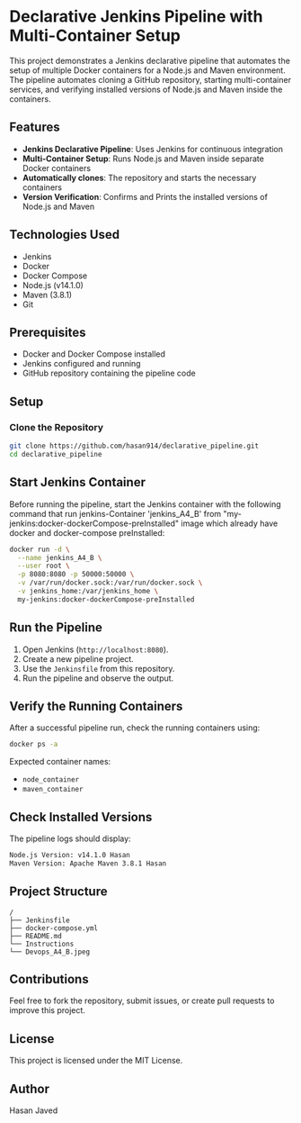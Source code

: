 # Declarative Jenkins Pipeline with Multi-Container Setup

This project demonstrates a Jenkins declarative pipeline that automates the setup of multiple Docker containers for a Node.js and Maven environment. The pipeline automates cloning a GitHub repository, starting multi-container services, and verifying installed versions of Node.js and Maven inside the containers.

## Features
- **Jenkins Declarative Pipeline**: Uses Jenkins for continuous integration
- **Multi-Container Setup**: Runs Node.js and Maven inside separate Docker containers
- **Automatically clones**: The repository and starts the necessary containers
- **Version Verification**: Confirms and Prints the installed versions of Node.js and Maven

## Technologies Used
- Jenkins
- Docker
- Docker Compose
- Node.js (v14.1.0)
- Maven (3.8.1)
- Git

## Prerequisites
- Docker and Docker Compose installed
- Jenkins configured and running
- GitHub repository containing the pipeline code

## Setup
### Clone the Repository
```sh
git clone https://github.com/hasan914/declarative_pipeline.git
cd declarative_pipeline
```

## Start Jenkins Container
Before running the pipeline, start the Jenkins container with the following command that run jenkins-Container 'jenkins_A4_B' from "my-jenkins:docker-dockerCompose-preInstalled" image which already have docker and docker-compose preInstalled:
```sh
docker run -d \
  --name jenkins_A4_B \
  --user root \
  -p 8080:8080 -p 50000:50000 \
  -v /var/run/docker.sock:/var/run/docker.sock \
  -v jenkins_home:/var/jenkins_home \
  my-jenkins:docker-dockerCompose-preInstalled
```

## Run the Pipeline
1. Open Jenkins (`http://localhost:8080`).
2. Create a new pipeline project.
3. Use the `Jenkinsfile` from this repository.
4. Run the pipeline and observe the output.

## Verify the Running Containers
After a successful pipeline run, check the running containers using:
```sh
docker ps -a
```
Expected container names:
- `node_container`
- `maven_container`

## Check Installed Versions
The pipeline logs should display:
```sh
Node.js Version: v14.1.0 Hasan
Maven Version: Apache Maven 3.8.1 Hasan
```

## Project Structure
```
/
├── Jenkinsfile
├── docker-compose.yml
├── README.md
└── Instructions
└── Devops_A4_B.jpeg
```

## Contributions
Feel free to fork the repository, submit issues, or create pull requests to improve this project.

## License
This project is licensed under the MIT License.

## Author
Hasan Javed